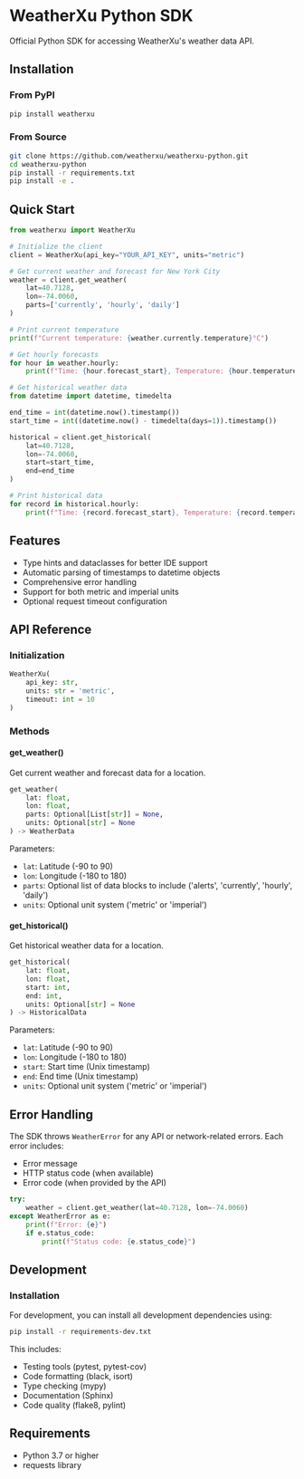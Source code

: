 # WeatherXu Python SDK

Official Python SDK for accessing WeatherXu's weather data API.

## Installation

### From PyPI
```bash
pip install weatherxu
```

### From Source
```bash
git clone https://github.com/weatherxu/weatherxu-python.git
cd weatherxu-python
pip install -r requirements.txt
pip install -e .
```

## Quick Start

```python
from weatherxu import WeatherXu

# Initialize the client
client = WeatherXu(api_key="YOUR_API_KEY", units="metric")

# Get current weather and forecast for New York City
weather = client.get_weather(
    lat=40.7128,
    lon=-74.0060,
    parts=['currently', 'hourly', 'daily']
)

# Print current temperature
print(f"Current temperature: {weather.currently.temperature}°C")

# Get hourly forecasts
for hour in weather.hourly:
    print(f"Time: {hour.forecast_start}, Temperature: {hour.temperature}°C")

# Get historical weather data
from datetime import datetime, timedelta

end_time = int(datetime.now().timestamp())
start_time = int((datetime.now() - timedelta(days=1)).timestamp())

historical = client.get_historical(
    lat=40.7128,
    lon=-74.0060,
    start=start_time,
    end=end_time
)

# Print historical data
for record in historical.hourly:
    print(f"Time: {record.forecast_start}, Temperature: {record.temperature}°C")
```

## Features

- Type hints and dataclasses for better IDE support
- Automatic parsing of timestamps to datetime objects
- Comprehensive error handling
- Support for both metric and imperial units
- Optional request timeout configuration

## API Reference

### Initialization

```python
WeatherXu(
    api_key: str,
    units: str = 'metric',
    timeout: int = 10
)
```

### Methods

#### get_weather()

Get current weather and forecast data for a location.

```python
get_weather(
    lat: float,
    lon: float,
    parts: Optional[List[str]] = None,
    units: Optional[str] = None
) -> WeatherData
```

Parameters:
- `lat`: Latitude (-90 to 90)
- `lon`: Longitude (-180 to 180)
- `parts`: Optional list of data blocks to include ('alerts', 'currently', 'hourly', 'daily')
- `units`: Optional unit system ('metric' or 'imperial')

#### get_historical()

Get historical weather data for a location.

```python
get_historical(
    lat: float,
    lon: float,
    start: int,
    end: int,
    units: Optional[str] = None
) -> HistoricalData
```

Parameters:
- `lat`: Latitude (-90 to 90)
- `lon`: Longitude (-180 to 180)
- `start`: Start time (Unix timestamp)
- `end`: End time (Unix timestamp)
- `units`: Optional unit system ('metric' or 'imperial')

## Error Handling

The SDK throws `WeatherError` for any API or network-related errors. Each error includes:
- Error message
- HTTP status code (when available)
- Error code (when provided by the API)

```python
try:
    weather = client.get_weather(lat=40.7128, lon=-74.0060)
except WeatherError as e:
    print(f"Error: {e}")
    if e.status_code:
        print(f"Status code: {e.status_code}")
```

## Development

### Installation

For development, you can install all development dependencies using:

```bash
pip install -r requirements-dev.txt
```

This includes:
- Testing tools (pytest, pytest-cov)
- Code formatting (black, isort)
- Type checking (mypy)
- Documentation (Sphinx)
- Code quality (flake8, pylint)

## Requirements

- Python 3.7 or higher
- requests library
